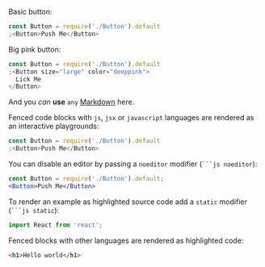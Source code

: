Basic button:

```jsx
const Button = require('./Button').default
;<Button>Push Me</Button>
```

Big pink button:

```jsx
const Button = require('./Button').default
;<Button size="large" color="deeppink">
  Lick Me
</Button>
```

And you _can_ **use** `any` [Markdown](http://daringfireball.net/projects/markdown/) here.

Fenced code blocks with `js`, `jsx` or `javascript` languages are rendered as an interactive playgrounds:

```jsx
const Button = require('./Button').default
;<Button>Push Me</Button>
```

You can disable an editor by passing a `noeditor` modifier (` ```js noeditor `):

```jsx noeditor
const Button = require('./Button').default;
<Button>Push Me</Button>
```

To render an example as highlighted source code add a `static` modifier (` ```js static `):

```js static
import React from 'react';
```

Fenced blocks with other languages are rendered as highlighted code:

```html
<h1>Hello world</h1>
```
